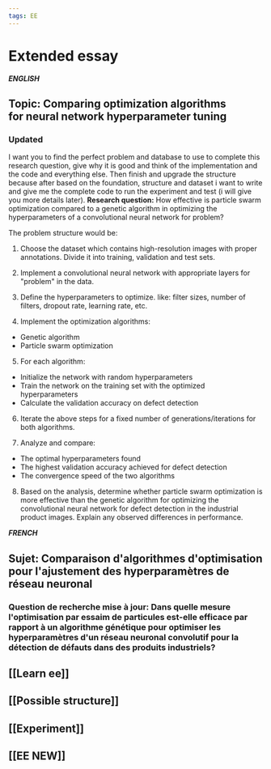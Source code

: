 ```yaml
---
tags: EE
---
```


# Extended essay

***ENGLISH***
## **Topic**: Comparing optimization algorithms for neural network hyperparameter tuning

### Updated 
I want you to find the perfect problem and database to use to complete this research question, give why it is good and think of the implementation and the code and everything else. Then finish and upgrade the structure because after based on the foundation, structure and dataset i want to write and give me the complete code to run the experiment and test (i will give you more details later).
**Research question:** How effective is particle swarm optimization compared to a genetic algorithm in optimizing the hyperparameters of a convolutional neural network for problem?

The problem structure would be:

1. Choose the dataset which contains high-resolution images with proper annotations. Divide it into training, validation and test sets.
    
2. Implement a convolutional neural network with appropriate layers for "problem" in the data.
    
3. Define the hyperparameters to optimize. like: filter sizes, number of filters, dropout rate, learning rate, etc.
    
4. Implement the optimization algorithms:

- Genetic algorithm
- Particle swarm optimization

5. For each algorithm:

- Initialize the network with random hyperparameters
- Train the network on the training set with the optimized hyperparameters
- Calculate the validation accuracy on defect detection

6. Iterate the above steps for a fixed number of generations/iterations for both algorithms.

7. Analyze and compare:

- The optimal hyperparameters found
- The highest validation accuracy achieved for defect detection
- The convergence speed of the two algorithms

8. Based on the analysis, determine whether particle swarm optimization is more effective than the genetic algorithm for optimizing the convolutional neural network for defect detection in the industrial product images. Explain any observed differences in performance.

***FRENCH***
## **Sujet**: Comparaison d'algorithmes d'optimisation pour l'ajustement des hyperparamètres de réseau neuronal

### **Question de recherche mise à jour:** Dans quelle mesure l'optimisation par essaim de particules est-elle efficace par rapport à un algorithme génétique pour optimiser les hyperparamètres d'un réseau neuronal convolutif pour la détection de défauts dans des produits industriels?

## [[Learn ee]] 

## [[Possible structure]] 

## [[Experiment]] 

## [[EE NEW]] 

